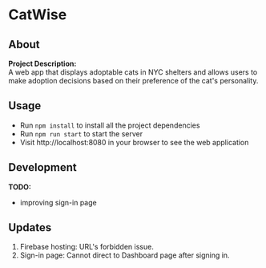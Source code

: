 # CatWise

## About 
**Project Description:** <br>
A web app that displays adoptable cats in NYC shelters and allows users to make adoption decisions based on their preference of the cat's personality.

<!-- * Product Overview: <a href='https://docs.google.com/document/d/1u9-42_wN5z_heDCvzQTpA4aZNTGQhJ26E748gFJufLQ/edit'>Link</a>
* CatWise Website: https://catwise-6bbf2.web.app -->


## Usage
* Run  `npm install` to install all the project dependencies
* Run `npm run start` to start the server
* Visit http://localhost:8080 in your browser to see the web application

## Development 
**TODO:**
* improving sign-in page 

## Updates
1. Firebase hosting: URL's forbidden issue.
2. Sign-in page: Cannot direct to Dashboard page after signing in.
